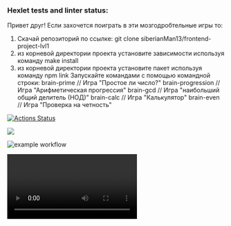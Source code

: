 ### Hexlet tests and linter status:

Привет друг! Если захочется поиграть в эти мозгодробтельные игры то:
1. Скачай репозиторий по ссылке: git clone siberianMan13/frontend-project-lvl1
2. из корневой директории проекта установите зависимости используя команду make install
3. из корневой директории проекта установите пакет используя команду npm link
Запускайте командами с помощью командной строки:
    brain-prime // Игра "Простое ли число?" 
    brain-progression // Игра "Арифметическая прогрессия"
    brain-gcd // Игра "наибольший общий делитель (НОД)"
    brain-calc // Игра "Калькулятор"
    brain-even // Игра "Проверка на четность"

[![Actions Status](https://github.com/siberianMan13/frontend-project-lvl1/workflows/hexlet-check/badge.svg)](https://github.com/siberianMan13/frontend-project-lvl1/actions)

<a href="https://codeclimate.com/github/codeclimate/codeclimate/maintainability"><img src="https://api.codeclimate.com/v1/badges/a99a88d28ad37a79dbf6/maintainability" /></a>

![example workflow](https://github.com/siberianMan13/frontend-project-lvl1/actions/workflows/app-actions.yml/badge.svg)

<video> <sourse src=https://asciinema.org/a/4x9LqGLjpLN8PII79BJKfsIAJ>

<source src=https://asciinema.org/a/JnkI6NRrL5cFSmstiz9LdrIVV>

<source src=https://asciinema.org/a/S783381fiuMfQcBI2k9MmmOlQ>

<source src=https://asciinema.org/a/MuHnGbHX5RtGBXTOePAsxNTVT>

<source src=https://asciinema.org/a/7OdEHQ67oZpKx2qaAfugaB8tq>